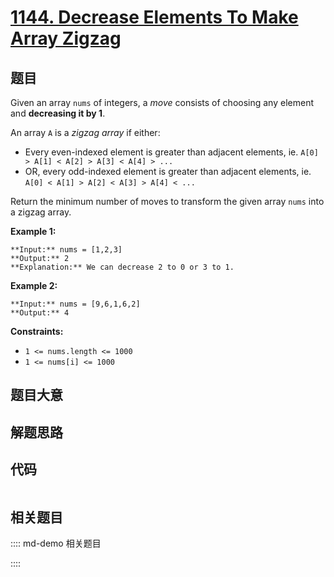 # [1144. Decrease Elements To Make Array Zigzag](https://leetcode.com/problems/decrease-elements-to-make-array-zigzag)

## 题目

Given an array `nums` of integers, a _move_  consists of choosing any element
and **decreasing it by 1**.

An array `A` is a  _zigzag array_  if either:

  * Every even-indexed element is greater than adjacent elements, ie. `A[0] > A[1] < A[2] > A[3] < A[4] > ...`
  * OR, every odd-indexed element is greater than adjacent elements, ie. `A[0] < A[1] > A[2] < A[3] > A[4] < ...`

Return the minimum number of moves to transform the given array `nums` into a
zigzag array.



**Example 1:**

    
    
    **Input:** nums = [1,2,3]
    **Output:** 2
    **Explanation:** We can decrease 2 to 0 or 3 to 1.
    

**Example 2:**

    
    
    **Input:** nums = [9,6,1,6,2]
    **Output:** 4
    



**Constraints:**

  * `1 <= nums.length <= 1000`
  * `1 <= nums[i] <= 1000`


## 题目大意

## 解题思路

## 代码

```javascript

```

## 相关题目

:::: md-demo 相关题目

::::
